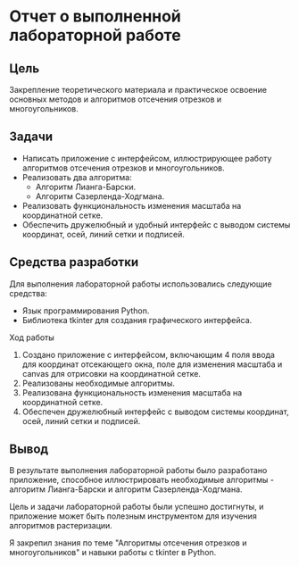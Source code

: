 # Отчет о выполненной лабораторной работе

## Цель

Закрепление теоретического материала и практическое освоение основных методов и алгоритмов отсечения отрезков и многоугольников.

## Задачи

- Написать приложение с интерфейсом, иллюстрирующее работу алгоритмов отсечения отрезков и многоугольников.
- Реализовать два алгоритма:
  - Алгоритм Лианга-Барски.
  - Алгоритм Сазерленда-Ходгмана.
- Реализовать функциональность изменения масштаба на координатной сетке.
- Обеспечить дружелюбный и удобный интерфейс с выводом системы координат, осей, линий сетки и подписей.

## Средства разработки

Для выполнения лабораторной работы использовались следующие средства:

- Язык программирования Python.
- Библиотека tkinter для создания графического интерфейса.


Ход работы

1. Создано приложение с интерфейсом, включающим 4 поля ввода для координат отсекающего окна, поле для изменения масштаба и canvas для отрисовки на координатной сетке.
2. Реализованы необходимые алгоритмы.
3. Реализована функциональность изменения масштаба на координатной сетке.
4. Обеспечен дружелюбный интерфейс с выводом системы координат, осей, линий сетки и подписей.

## Вывод
В результате выполнения лабораторной работы было разработано приложение, способное иллюстрировать необходимые алгоритмы - алгоритм Лианга-Барски и алгоритм Сазерленда-Ходгмана.

Цель и задачи лабораторной работы были успешно достигнуты, и приложение может быть полезным инструментом для изучения алгоритмов растеризации.

Я закрепил знания по теме "Алгоритмы отсечения отрезков и многоугольников" и навыки работы с tkinter в Python.

